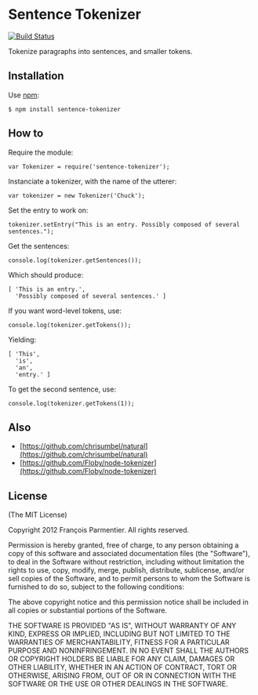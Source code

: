 # Sentence Tokenizer
[![Build Status](https://secure.travis-ci.org/parmentf/node-sentence-tokenizer.png)](http://travis-ci.org/parmentf/node-sentence-tokenizer)

Tokenize paragraphs into sentences, and smaller tokens.

## Installation

Use [npm](http://npmjs.org):

    $ npm install sentence-tokenizer


## How to

Require the module:

    var Tokenizer = require('sentence-tokenizer');

Instanciate a tokenizer, with the name of the utterer:

    var tokenizer = new Tokenizer('Chuck');

Set the entry to work on:

    tokenizer.setEntry("This is an entry. Possibly composed of several sentences.");

Get the sentences:

    console.log(tokenizer.getSentences());

Which should produce:

    [ 'This is an entry.',
      'Possibly composed of several sentences.' ]

If you want word-level tokens, use:

    console.log(tokenizer.getTokens());

Yielding:

    [ 'This',
      'is',
      'an',
      'entry.' ]

To get the second sentence, use:

    console.log(tokenizer.getTokens(1));

## Also

* [https://github.com/chrisumbel/natural](https://github.com/chrisumbel/natural)
* [https://github.com/Floby/node-tokenizer](https://github.com/Floby/node-tokenizer)

## License
(The MIT License)

Copyright 2012 François Parmentier. All rights reserved.

Permission is hereby granted, free of charge, to any person obtaining a copy
of this software and associated documentation files (the "Software"), to
deal in the Software without restriction, including without limitation the
rights to use, copy, modify, merge, publish, distribute, sublicense, and/or
sell copies of the Software, and to permit persons to whom the Software is
furnished to do so, subject to the following conditions:

The above copyright notice and this permission notice shall be included in
all copies or substantial portions of the Software.

THE SOFTWARE IS PROVIDED "AS IS", WITHOUT WARRANTY OF ANY KIND, EXPRESS OR
IMPLIED, INCLUDING BUT NOT LIMITED TO THE WARRANTIES OF MERCHANTABILITY,
FITNESS FOR A PARTICULAR PURPOSE AND NONINFRINGEMENT. IN NO EVENT SHALL THE
AUTHORS OR COPYRIGHT HOLDERS BE LIABLE FOR ANY CLAIM, DAMAGES OR OTHER
LIABILITY, WHETHER IN AN ACTION OF CONTRACT, TORT OR OTHERWISE, ARISING
FROM, OUT OF OR IN CONNECTION WITH THE SOFTWARE OR THE USE OR OTHER DEALINGS
IN THE SOFTWARE.